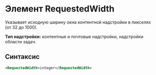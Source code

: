 # <a name="requestedwidth-element"></a>Элемент RequestedWidth

Указывает исходную ширину окна контентной надстройки в пикселях (от 32 до 1000).

**Тип надстройки:** контентные и почтовые надстройки, надстройки области задач.

## <a name="syntax"></a>Синтаксис

```XML
<RequestedWidth>integer</RequestedWidth>
```

